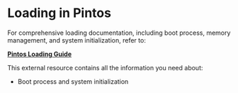 # Loading in Pintos

For comprehensive loading documentation, including boot process, memory management, and system initialization, refer to:

**[Pintos Loading Guide](https://pkuflyingpig.gitbook.io/pintos/appendix/reference-guide/loading)**

This external resource contains all the information you need about:
- Boot process and system initialization
